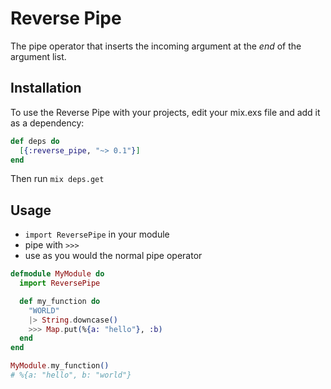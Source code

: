 # Reverse Pipe

The pipe operator that inserts the incoming argument at the _end_ of the argument list.

## Installation

To use the Reverse Pipe with your projects, edit your mix.exs file and add it as a dependency:

```elixir
def deps do
  [{:reverse_pipe, "~> 0.1"}]
end
```

Then run `mix deps.get`

## Usage

* `import ReversePipe` in your module
* pipe with `>>>`
* use as you would the normal pipe operator

```elixir
defmodule MyModule do
  import ReversePipe

  def my_function do
    "WORLD"
    |> String.downcase()
    >>> Map.put(%{a: "hello"}, :b)
  end
end

MyModule.my_function()
# %{a: "hello", b: "world"}
```
